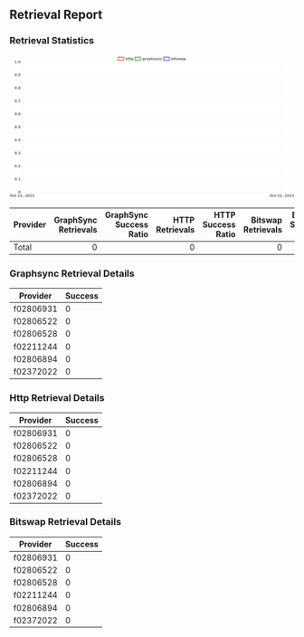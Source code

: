 ## Retrieval Report
### Retrieval Statistics
<img src="https://raw.githubusercontent.com/data-preservation-programs/filplus-checker-assets/main/filecoin-project/filecoin-plus-large-datasets/issues/2117/1697525092373.png"/>

| Provider | GraphSync Retrievals | GraphSync Success Ratio | HTTP Retrievals | HTTP Success Ratio | Bitswap Retrievals | Bitswap Success Ratio |
| :------- | -------------------: | ----------------------: | --------------: | -----------------: | -----------------: | --------------------: |
| Total    |                    0 |                         |               0 |                    |                  0 |                       |

### Graphsync Retrieval Details
| Provider  | Success |
| --------- | ------- |
| f02806931 | 0       |
| f02806522 | 0       |
| f02806528 | 0       |
| f02211244 | 0       |
| f02806894 | 0       |
| f02372022 | 0       |

### Http Retrieval Details
| Provider  | Success |
| --------- | ------- |
| f02806931 | 0       |
| f02806522 | 0       |
| f02806528 | 0       |
| f02211244 | 0       |
| f02806894 | 0       |
| f02372022 | 0       |

### Bitswap Retrieval Details
| Provider  | Success |
| --------- | ------- |
| f02806931 | 0       |
| f02806522 | 0       |
| f02806528 | 0       |
| f02211244 | 0       |
| f02806894 | 0       |
| f02372022 | 0       |
